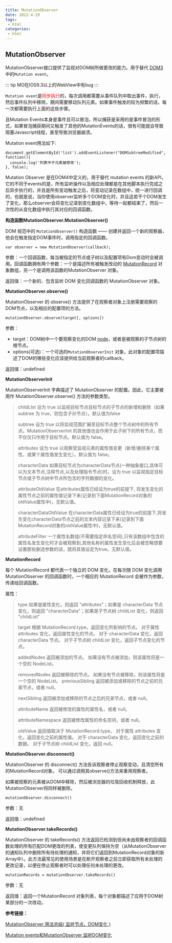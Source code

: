 ```yaml
---
title: MutationObserver
date: 2022-4-19
tags:
 - html
categories: 
 - html
---
```


## MutationObserver
MutationObserver接口提供了监视对DOM树所做更改的能力。用于替代 [DOM3](https://www.w3.org/TR/DOM-Level-3-Events/) 中的`Mutation event`。

::: tip
MO在IOS9.3以上的WebView中有bug
:::

`Mutation event`是<span style="color: red">同步执行</span>的，每次调用都需要从事件队列中取出事件，执行，然后事件队列中移除，期间需要移动队列元素。如果事件触发的较为频繁的话，每一次都需要执行上面的这些步骤。

且Mutation Events本身是事件且可以冒泡，所以捕获是采用的是事件冒泡的形式，如果冒泡捕获期间又触发了其他的MutationEvents的话，很有可能就会导致阻塞Javascript线程，甚至导致浏览器崩溃。

Mutation event用法如下:

```
document.getElementById('list').addEventListener("DOMSubtreeModified", function(){
  console.log('列表中子元素被修改');
}, false);
```

Mutation Observer 是在DOM4中定义的，用于替代 mutation events 的新API，它的不同于events的是，所有监听操作以及相应处理都是在其他脚本执行完成之后异步执行的，并且是所有变动触发之后，将变动记录在数组中，统一进行回调的，也就是说，当你使用observer监听多个DOM变化时，并且这若干个DOM发生了变化，那么observer会将变化记录到变化数组中，等待一起都结束了，然后一次性的从变化数组中执行其对应的回调函数。

**构造函数MutationObserver.MutationObserver()**

DOM 规范中的 `MutationObserver()` 构造函数 —— 创建并返回一个新的观察器，他会在触发指定DOM事件时，调用指定的回调函数。

```
var observer = new MutationObserver(callback);
```

参数：一个回调函数，每当被指定的节点或子树以及配置项有Dom变动时会被调用。回调函数拥有两个参数：一个是描述所有被触发改动的 [MutationRecord](https://developer.mozilla.org/zh-CN/docs/Web/API/MutationRecord) 对象数组，另一个是调用该函数的MutationObserver 对象。

返回值：一个新的、包含监听 DOM 变化回调函数的 MutationObserver 对象。

**MutationObserver.observe()**

MutationObserver 的 observe() 方法提供了在观察者对象上注册需要观察的DOM节点，以及相应的配置项的方法。

```
mutationObserver.observe(target[, options])
```

参数：
* target：DOM树中一个要观察变化的DOM [node](https://developer.mozilla.org/zh-CN/docs/Web/API/Node)，或者是被观察的子节点树的根节点。
* options(可选)：一个可选的`MutationObserverInit` 对象，此对象的配置项描述了DOM的哪些变化应该提供给当前观察者的callback。

返回值：undefined

**MutationObserverInit**

MutationObserverInit 字典描述了 MutationObserver 的配置。因此，它主要被用作 MutationObserver.observe() 方法的参数类型。

>childLIst 设为 true 以监视目标节点目标节点的子节点的新增和删除（如果 subtree 为 true，则包含子孙节点）。默认值为false
>
>subtree 设为 true 以将监视范围扩展至目标节点整个节点树中的所有节点。MutationObserverInit 的其他值也会作用于此子树下的所有节点，而不仅仅只作用于目标节点。默认值为 false。
>
>attributes 设为 true 以观察受监视元素的属性值变更（新增/删除某个属性，或某个属性值发生变化）。默认值为 false。
>
>characterData 如果目标节点为characterData节点(一种抽象接口,具体可以为文本节点,注释节点,以及处理指令节点)时。设为 true 以监视指定目标节点或子节点树中节点所包含的字符数据的变化。
>
>attributeOldValue 在attributes属性已经设为true的前提下, 将发生变化的属性节点之前的属性值记录下来(记录到下面MutationRecord对象的oldValue属性中)，无默认值。
>
>characterDataOldValue 在characterData属性已经设为true的前提下,将发生变化characterData节点之前的文本内容记录下来(记录到下面MutationRecord对象的oldValue属性中)，无默认值。
>
>attributeFilter 一个属性名数组(不需要指定命名空间),只有该数组中包含的属性名发生变化时才会被观察到,其他名称的属性发生变化后会被忽略想要设置那些删选参数的话，就将其值设定为true。无默认值。

**MutationRecord**

每个 MutationRecord 都代表一个独立的 DOM 变化，在每次随 DOM 变化调用 MutationObserver 的回调函数时，一个相应的 MutationRecord 会被作为参数，传递给回调函数。

属性：
>type 如果是属性变化，则返回 "attributes"；如果是 characterData 节点变化，则返回 "characterData"；如果是子节点树 childList 变化，则返回 "childList"
>
>target 根据 MutationRecord.type，返回变化所影响的节点。
对于属性 attributes 变化，返回属性变化的节点。
对于 characterData 变化，返回 characterData 节点。
对于子节点树 childList 变化，返回子节点变化的节点。
>
>addedNodes 返回被添加的节点。
如果没有节点被添加，则该属性将是一个空的 NodeList。
>
>removedNodes 返回被移除的节点。
如果没有节点被移除，则该属性将是一个空的 NodeList。
>previousSibling 返回被添加或移除的节点之前的兄弟节点，或者 null。
>
>nextSibling 返回被添加或移除的节点之后的兄弟节点，或者 null。
>
>attributeName 返回被修改的属性的属性名，或者 null。
>
>attributeNamespace 返回被修改属性的命名空间，或者 null。
>
>oldValue 返回值取决于 MutationRecord.type。
对于属性 attributes 变化，返回变化之前的属性值。
对于 characterData 变化，返回变化之前的数据。
对于子节点树 childList 变化，返回 null。

**MutationObserver.disconnect()**

MutationObserver 的 disconnect() 方法告诉观察者停止观察变动，且清空所有的MutationRecord对象。 可以通过调用其observe()方法来重用观察者。

如果被观察的元素被从DOM中移除，然后被浏览器的垃圾回收机制释放，此MutationObserver将同样被删除。

```
mutationObserver.disconnect()
```

参数：无

返回值：undefined

**MutationObserver.takeRecords()**

MutationObserver 的 takeRecords() 方法返回已检测到但尚未由观察者的回调函数处理的所有匹配DOM更改的列表，使变更队列保持为空（从MutationObserver的通知队列中删除所有待处理的通知，并将它们返回到MutationRecord对象的新Array中）。此方法最常见的使用场景是在断开观察者之前立即获取所有未处理的更改记录，以便在停止观察者时可以处理任何未处理的更改。

```
mutationRecords = mutationObserver.takeRecords()
```

参数：无

返回值：返回一个MutationRecord 对象列表，每个对象都描述了应用于DOM树某部分的一次改动。

**参考链接：**

[MutationObserver 用法总结( 监听节点、DOM变化 )](https://blog.csdn.net/weixin_45412353/article/details/107176246)

[Mutation events和MutationObserver 监听DOM变化](https://segmentfault.com/a/1190000040362863)
